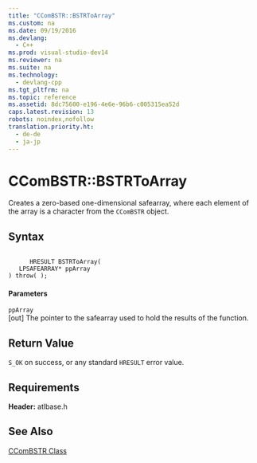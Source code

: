 ```yaml
---
title: "CComBSTR::BSTRToArray"
ms.custom: na
ms.date: 09/19/2016
ms.devlang: 
  - C++
ms.prod: visual-studio-dev14
ms.reviewer: na
ms.suite: na
ms.technology: 
  - devlang-cpp
ms.tgt_pltfrm: na
ms.topic: reference
ms.assetid: 8dc75600-e196-4e6e-96b6-c005315ea52d
caps.latest.revision: 13
robots: noindex,nofollow
translation.priority.ht: 
  - de-de
  - ja-jp
---
```

# CComBSTR::BSTRToArray
Creates a zero-based one-dimensional safearray, where each element of the array is a character from the `CComBSTR` object.  
  
## Syntax  
  
```  
  
      HRESULT BSTRToArray(  
   LPSAFEARRAY* ppArray   
) throw( );  
```  
  
#### Parameters  
 `ppArray`  
 [out] The pointer to the safearray used to hold the results of the function.  
  
## Return Value  
 `S_OK` on success, or any standard `HRESULT` error value.  
  
## Requirements  
 **Header:** atlbase.h  
  
## See Also  
 [CComBSTR Class](../vs140/CComBSTR-Class.md)